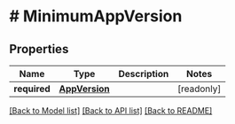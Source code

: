 # # MinimumAppVersion

## Properties

Name | Type | Description | Notes
------------ | ------------- | ------------- | -------------
**required** | [**AppVersion**](AppVersion.md) |  | [readonly]

[[Back to Model list]](../../README.md#models) [[Back to API list]](../../README.md#endpoints) [[Back to README]](../../README.md)
